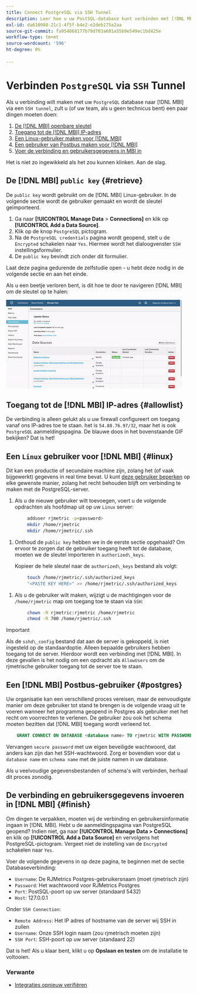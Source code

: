 ```yaml
---
title: Connect PostgreSQL via SSH Tunnel
description: Leer hoe u uw PostSQL-database kunt verbinden met [!DNL MBI] via een SSH-tunnel.
exl-id: da610988-21c1-4f5f-b4e2-e2deb175a2aa
source-git-commit: fa954868177b79d703a601a55b9e549ec1bd425e
workflow-type: tm+mt
source-wordcount: '596'
ht-degree: 0%

---
```


# Verbinden `PostgreSQL` via `SSH` Tunnel

Als u verbinding wilt maken met uw `PostgreSQL` database naar [!DNL MBI] via een `SSH tunnel`, zult u (of uw team, als u geen technicus bent) een paar dingen moeten doen:

1. [De [!DNL MBI] openbare sleutel](#retrieve)
1. [Toegang tot de [!DNL MBI] IP-adres](#allowlist)
1. [Een Linux-gebruiker maken voor [!DNL MBI] ](#linux)
1. [Een gebruiker van Postbus maken voor [!DNL MBI] ](#postgres)
1. [Voer de verbinding en gebruikersgegevens in MBI in](#finish)

Het is niet zo ingewikkeld als het zou kunnen klinken. Aan de slag.

## De [!DNL MBI] `public key` {#retrieve}

De `public key` wordt gebruikt om de [!DNL MBI] Linux-gebruiker. In de volgende sectie wordt de gebruiker gemaakt en wordt de sleutel geïmporteerd.

1. Ga naar **[!UICONTROL Manage Data** > **Connections]** en klik op **[!UICONTROL Add a Data Source]**.
1. Klik op de knop `PostgreSQL` pictogram.
1. Na de `PostgreSQL credentials` pagina wordt geopend, stelt u de `Encrypted` schakelen naar `Yes`. Hiermee wordt het dialoogvenster `SSH` instellingsformulier.
1. De `public key` bevindt zich onder dit formulier.

Laat deze pagina gedurende de zelfstudie open - u hebt deze nodig in de volgende sectie en aan het einde.

Als u een beetje verloren bent, is dit hoe te door te navigeren [!DNL MBI] om de sleutel op te halen:

![Het terugwinnen van de openbare sleutel RJMetrics](../../../assets/get-mbi-public-key.gif)

## Toegang tot de [!DNL MBI] IP-adres {#allowlist}

De verbinding is alleen gelukt als u uw firewall configureert om toegang vanaf ons IP-adres toe te staan. het is `54.88.76.97/32`, maar het is ook `PostgreSQL` aanmeldingspagina. De blauwe doos in het bovenstaande GIF bekijken? Dat is het!

## Een `Linux` gebruiker voor [!DNL MBI] {#linux}

Dit kan een productie of secundaire machine zijn, zolang het (of vaak bijgewerkt) gegevens in real time bevat. U kunt [deze gebruiker beperken](../../../administrator/account-management/restrict-db-access.md) op elke gewenste manier, zolang het recht behouden blijft om verbinding te maken met de PostgreSQL-server.

1. Als u de nieuwe gebruiker wilt toevoegen, voert u de volgende opdrachten als hoofdmap uit op uw `Linux` server:

```bash
        adduser rjmetric -p<password>
        mkdir /home/rjmetric
        mkdir /home/rjmetric/.ssh
```

1. Onthoud de `public key` hebben we in de eerste sectie opgehaald? Om ervoor te zorgen dat de gebruiker toegang heeft tot de database, moeten we de sleutel importeren in `authorized\_keys`.

   Kopieer de hele sleutel naar de `authorized\_keys` bestand als volgt:

```bash
        touch /home/rjmetric/.ssh/authorized_keys
        "<PASTE KEY HERE>" >> /home/rjmetric/.ssh/authorized_keys
```

1. Als u de gebruiker wilt maken, wijzigt u de machtigingen voor de `/home/rjmetric` map om toegang toe te staan via `SSH`:

```bash
        chown -R rjmetric:rjmetric /home/rjmetric
        chmod -R 700 /home/rjmetric/.ssh
```

>[!IMPORTANT]
>
>Als de `sshd\_config` bestand dat aan de server is gekoppeld, is niet ingesteld op de standaardoptie. Alleen bepaalde gebruikers hebben toegang tot de server. Hierdoor wordt een verbinding met [!DNL MBI]. In deze gevallen is het nodig om een opdracht als `AllowUsers` om de rjmetrische gebruiker toegang tot de server toe te staan.

## Een [!DNL MBI] Postbus-gebruiker {#postgres}

Uw organisatie kan een verschillend proces vereisen, maar de eenvoudigste manier om deze gebruiker tot stand te brengen is de volgende vraag uit te voeren wanneer het programma geopend in Postgres als gebruiker met het recht om voorrechten te verlenen. De gebruiker zou ook het schema moeten bezitten dat [!DNL MBI] toegang wordt verleend tot.

```sql
    GRANT CONNECT ON DATABASE <database name> TO rjmetric WITH PASSWORD <secure password>;GRANT USAGE ON SCHEMA <schema name> TO rjmetric;GRANT SELECT ON ALL TABLES IN SCHEMA <schema name> TO rjmetric;ALTER DEFAULT PRIVILEGES IN SCHEMA <schema name> GRANT SELECT ON TABLES TO rjmetric;
```

Vervangen `secure password` met uw eigen beveiligde wachtwoord, dat anders kan zijn dan het SSH-wachtwoord. Zorg er bovendien voor dat u `database name` en `schema name` met de juiste namen in uw database.

Als u veelvoudige gegevensbestanden of schema&#39;s wilt verbinden, herhaal dit proces zonodig.

## De verbinding en gebruikersgegevens invoeren in [!DNL MBI] {#finish}

Om dingen te verpakken, moeten wij de verbinding en gebruikersinformatie ingaan in [!DNL MBI]. Hebt u de aanmeldingspagina van PostgreSQL geopend? Indien niet, ga naar **[!UICONTROL Manage Data > Connections]** en klik op **[!UICONTROL Add a Data Source]** en vervolgens het PostgreSQL-pictogram. Vergeet niet de instelling van de `Encrypted` schakelen naar `Yes`.

Voer de volgende gegevens in op deze pagina, te beginnen met de sectie Databaseverbinding:

* `Username`: De RJMetrics Postgres-gebruikersnaam (moet rjmetrisch zijn)
* `Password`: Het wachtwoord voor RJMetrics Postgres
* `Port`: PostSQL-poort op uw server (standaard 5432)
* `Host`: 127.0.0.1

Onder `SSH Connection`:

* `Remote Address`: Het IP adres of hostname van de server wij SSH in zullen
* `Username`: Onze SSH login naam (zou rjmetrisch moeten zijn)
* `SSH Port`: SSH-poort op uw server (standaard 22)

Dat is het! Als u klaar bent, klikt u op **Opslaan en testen** om de installatie te voltooien.

### Verwante

* [Integraties opnieuw verifiëren](https://experienceleague.adobe.com/docs/commerce-knowledge-base/kb/how-to/mbi-reauthenticating-integrations.html?lang=en)
